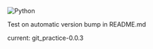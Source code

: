 ![Python](https://img.shields.io/badge/python-3.7_%7C_3.8_%7C_3.9_%7C_3.10_%7C_3.11_%7C_3.12-blue?logo=python)

Test on automatic version bump in README.md

current: git_practice-0.0.3

